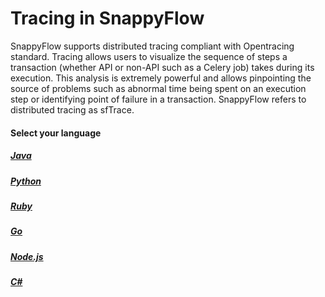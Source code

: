# Tracing in SnappyFlow

SnappyFlow supports distributed tracing compliant with Opentracing  standard. Tracing allows users to visualize the sequence of steps a  transaction (whether API or non-API such as a Celery job) takes during  its execution. This analysis is extremely powerful and allows  pinpointing the source of problems such as abnormal time being spent on  an execution step or identifying point of failure in a transaction.  SnappyFlow refers to distributed tracing as sfTrace.

#### Select your language

##### [Java](/docs/selfhosted-turbo/Tracing/java)

##### [Python](/docs/selfhosted-turbo/Tracing/python/overview)

##### [Ruby](/docs/selfhosted-turbo/Tracing/ruby/overview)

##### [Go](/docs/selfhosted-turbo/Tracing/go)

##### [Node.js](/docs/selfhosted-turbo/Tracing/nodejs)

##### [C#](/docs/selfhosted-turbo/Tracing/csharp)